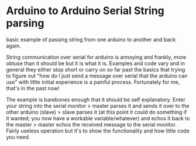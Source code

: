 # Arduino to Arduino Serial String parsing
basic example of passing string from one arduino to another and back again.

String communication over serial for arduino is annoying and frankly, more obtuse than it should be but it is what it is. Examples and code vary and in general they either stop short or carry on so far past the basics that trying to figure out "how do I just send a message over serial that the arduino can use" with little initial experience is a painful process. Fortunately for me, that's in the past now!

The example is barebones enough that it should be self explanatory. Enter your string into the serial monitor > master parses it and sends it over to the other arduino (slave) > slave parses it (at this point it could do something if it wanted; you now have a workable variable/whatever) and echos it back to the master > master echos the received message to the serial monitor. Fairly useless operation but it's to show the functionality and how little code you need.
